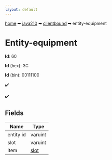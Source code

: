 ```yaml
---
layout: default
---
```


[home](/) ➡ [java210](/protocol/java210) ➡ [clientbound](/protocol/java210/clientbound) ➡ entity-equipment

# Entity-equipment

**Id**: 60

**Id** (hex): 3C

**Id** (bin): 00111100

✔️

✔️

## Fields

Name | Type
---|---
entity id | varuint
slot | varuint
item | [slot](/protocol/java210/types/slot)

